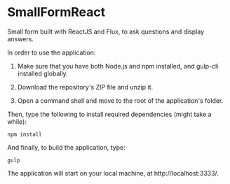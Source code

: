 # SmallFormReact

Small form built with ReactJS and Flux, to ask questions and display answers.

In order to use the application:

1. Make sure that you have both Node.js and npm installed, and gulp-cli installed globally.

2. Download the repository's ZIP file and unzip it.

3. Open a command shell and move to the root of the application's folder.

Then, type the following to install required dependencies (might take a while):

```
npm install
```

And finally, to build the application, type:

```
gulp
```
The application will start on your local machine, at http://localhost:3333/.

